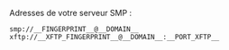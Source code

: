 Adresses de votre serveur SMP :

```
smp://__FINGERPRINT__@__DOMAIN__
xftp://__XFTP_FINGERPRINT__@__DOMAIN__:__PORT_XFTP__
```